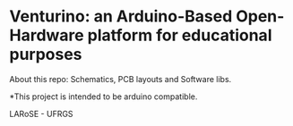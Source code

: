 # Venturino: an Arduino-Based Open-Hardware platform for educational purposes

About this repo: Schematics, PCB layouts and Software libs.

*This project is intended to be arduino compatible.

LARoSE - UFRGS
